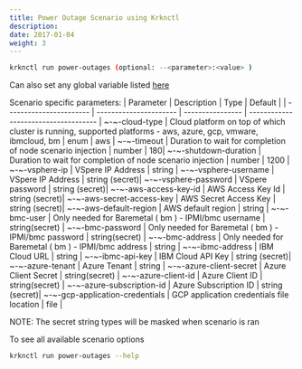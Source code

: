 ```yaml
---
title: Power Outage Scenario using Krknctl
description: 
date: 2017-01-04
weight: 3
---
```


```bash
krknctl run power-outages (optional: --<parameter>:<value> )
```

Can also set any global variable listed [here](../all-scenario-env-krknctl.md)


Scenario specific parameters: 
| Parameter      | Description    | Type      |  Default | 
| ----------------------- | ----------------------    | ----------------  | ------------------------------------ | 
~-~-cloud-type | Cloud platform on top of which cluster is running, supported platforms - aws, azure, gcp, vmware, ibmcloud, bm | enum | aws | 
~-~-timeout | Duration to wait for completion of node scenario injection | number | 180| 
~-~-shutdown-duration | Duration to wait for completion of node scenario injection | number | 1200 | 
~-~-vsphere-ip | VSpere IP Address | string | 
~-~-vsphere-username | VSpere IP Address | string (secret)| 
~-~-vsphere-password | VSpere password | string (secret)| 
~-~-aws-access-key-id | AWS Access Key Id | string (secret)| 
~-~-aws-secret-access-key | AWS Secret Access Key | string (secret)| 
~-~-aws-default-region | AWS default region | string | 
~-~-bmc-user | Only needed for Baremetal ( bm ) - IPMI/bmc username | string(secret) | 
~-~-bmc-password | Only needed for Baremetal ( bm ) - IPMI/bmc password | string(secret) | 
~-~-bmc-address | Only needed for Baremetal ( bm ) - IPMI/bmc address | string | 
~-~-ibmc-address | IBM Cloud URL | string | 
~-~-ibmc-api-key | IBM Cloud API Key | string (secret)| 
~-~-azure-tenant | Azure Tenant | string  | 
~-~-azure-client-secret | Azure Client Secret | string(secret) | 
~-~-azure-client-id | Azure Client ID | string(secret) | 
~-~-azure-subscription-id | Azure Subscription ID | string (secret)| 
~-~-gcp-application-credentials | GCP application credentials file location | file | 

NOTE: The secret string types will be masked when scenario is ran

To see all available scenario options 
```bash
krknctl run power-outages --help 
```
